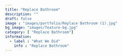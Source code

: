```yaml
---
title: "Replace Bathroom"
description: ""
draft: false
image : "images/portfolio/Replace Bathroom (1).jpg"
bg_image: "images/feature-bg.jpg"
category: [ "Replace Bathroom"]
information:
  - label : "What We Did"
    info : "Replace Bathroom"
---
```



